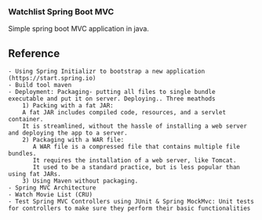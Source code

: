 ### Watchlist Spring Boot MVC
Simple spring boot MVC application in java.

## Reference
    - Using Spring Initializr to bootstrap a new application (https://start.spring.io)
    - Build tool maven
    - Deployment: Packaging- putting all files to single bundle  executable and put it on server. Deploying.. Three meathods
        1) Packing with a fat JAR:
        A fat JAR includes compiled code, resources, and a servlet container.
        It is streamlined, without the hassle of installing a web server and deploying the app to a server. 
        2) Packaging with a WAR file:
           A WAR file is a compressed file that contains multiple file bundles.
           It requires the installation of a web server, like Tomcat. 
           It used to be a standard practice, but is less popular than using fat JARs. 
        3) Using Maven without packaging.
    - Spring MVC Architecture
    - Watch Movie List (CRU)
    - Test Spring MVC Controllers using JUnit & Spring MockMvc: Unit tests for controllers to make sure they perform their basic functionalities